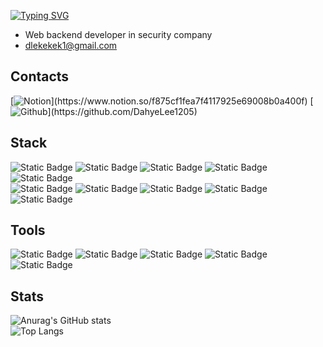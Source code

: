 [![Typing SVG](https://readme-typing-svg.demolab.com?font=Fira+Code&weight=500&size=35&pause=1000&color=000000&width=1000&height=60&lines=Welcome+to+DahyeLee's+Github)](https://git.io/typing-svg)  
- Web backend developer in security company
- dlekekek1@gmail.com

## Contacts
[![Notion](https://img.shields.io/badge/Notion-20232a.svg?style=for-the-badge&logo=Notion&logoColor=#000000")](https://www.notion.so/f875cf1fea7f4117925e69008b0a400f)
[![Github](https://img.shields.io/badge/Github-20232a.svg?style=for-the-badge&logo=Github&logoColor=#181717")](https://github.com/DahyeLee1205)

## Stack  
![Static Badge](https://img.shields.io/badge/Spring-20232a.svg?style=for-the-badge&logo=Spring&logoColor=#6DB33F")
![Static Badge](https://img.shields.io/badge/SpringBoot-20232a.svg?style=for-the-badge&logo=SpringBoot&logoColor=#6DB33F")
![Static Badge](https://img.shields.io/badge/Javascript-20232a.svg?style=for-the-badge&logo=Javascript&logoColor=#F7DF1E")
![Static Badge](https://img.shields.io/badge/jQuery-20232a.svg?style=for-the-badge&logo=jQuery&logoColor=#0769AD")
![Static Badge](https://img.shields.io/badge/SpringSecurity-20232a.svg?style=for-the-badge&logo=SpringSecurity&logoColor=#6DB33F")  
![Static Badge](https://img.shields.io/badge/ApacheMaven-20232a.svg?style=for-the-badge&logo=ApacheMaven&logoColor=#C71A36")
![Static Badge](https://img.shields.io/badge/Gradle-20232a.svg?style=for-the-badge&logo=Gradle&logoColor=#02303A")
![Static Badge](https://img.shields.io/badge/Oracle-20232a.svg?style=for-the-badge&logo=Oracle&logoColor=#F80000")
![Static Badge](https://img.shields.io/badge/MySQL-20232a.svg?style=for-the-badge&logo=MySQL&logoColor=#4479A1")
![Static Badge](https://img.shields.io/badge/DB2-20232a.svg?style=for-the-badge&logo=DB2&logoColor=#4479A1")          


## Tools
![Static Badge](https://img.shields.io/badge/IntelliJIDEA-20232a.svg?style=for-the-badge&logo=IntelliJIDEA&logoColor=#000000")
![Static Badge](https://img.shields.io/badge/EclipseIDE-20232a.svg?style=for-the-badge&logo=EclipseIDE&logoColor=#2C2255")
![Static Badge](https://img.shields.io/badge/DBeaver-20232a.svg?style=for-the-badge&logo=DBeaver&logoColor=#382923")
![Static Badge](https://img.shields.io/badge/sourcetree-20232a.svg?style=for-the-badge&logo=sourcetree&logoColor=#0052CC")
![Static Badge](https://img.shields.io/badge/svn-20232a.svg?style=for-the-badge&logo=svn&logoColor=#0052CC")


## Stats
![Anurag's GitHub stats](https://github-readme-stats.vercel.app/api?username=DahyeLee1205&show_icons=true&theme=radical)  
![Top Langs](https://github-readme-stats.vercel.app/api/top-langs/?username=DahyeLee1205&layout=compact)


<!--
**DahyeLee1205/DahyeLee1205** is a ✨ _special_ ✨ repository because its `README.md` (this file) appears on your GitHub profile.

Here are some ideas to get you started:

- 🔭 I’m currently working on ...
- 🌱 I’m currently learning ...
- 👯 I’m looking to collaborate on ...
- 🤔 I’m looking for help with ...
- 💬 Ask me about ...
- 📫 How to reach me: ...
- 😄 Pronouns: ...
- ⚡ Fun fact: ...
-->

